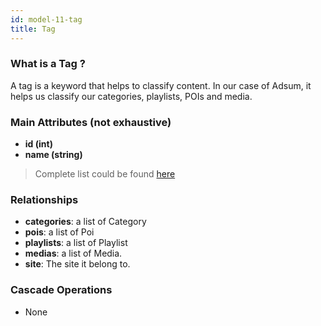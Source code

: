 ```yaml
---
id: model-11-tag
title: Tag
---
```


### What is a Tag ?

A tag is a keyword that helps to classify content. In our case of Adsum,
it helps us classify our categories, playlists, POIs and media.

### Main Attributes (not exhaustive)

- **id (int)**
- **name (string)**

> Complete list could be found [here](reference-11-tag.md)

### Relationships

- **categories**: a list of Category
- **pois**: a list of Poi
- **playlists**: a list of  Playlist
- **medias**: a list of  Media.
- **site**: The site it belong to.

### Cascade Operations

- None

